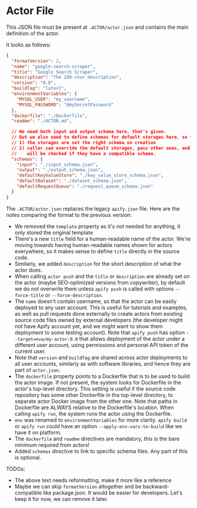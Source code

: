 # Actor File

This JSON file must be present at `.ACTOR/actor.json` and contains the main definition of the actor.

It looks as follows:

```json
{
  "formatVersion": 2,
  "name": "google-search-scraper",
  "title": "Google Search Scraper",
  "description": "The 200-char description",
  "version": "0.0",
  "buildTag": "latest",
  "environmentVariables": {
    "MYSQL_USER": "my_username",
    "MYSQL_PASSWORD": "@mySecretPassword"
  },
  "dockerfile": "./Dockerfile",
  "readme": "./ACTOR.md",

  // We need both input and output schema here, that's given.
  // But we also need to define schemas for default storages here, so that
  // 1) the storages are set the right schema on creation
  // 2) caller can override the default storages, pass other ones, and those
  //    will be checked if they have a compatible schema.
  "schemas": {
    "input": "./input_schema.json",
    "output": "./output_schema.json",
    "defaultKeyValueStore": "./key_value_store_schema.json",
    "defaultDataset": "./dataset_schema.json",
    "defaultRequestQueue": "./request_queue_schema.json"
  }
}
```

The `.ACTOR/actor.json` replaces the legacy `apify.json` file.
Here are the notes comparing the format to the previous version:

- We removed the `template` property as it's not needed for anything, it only stored the original template
- There's a new `title` field for a human-readable name of the actor.
  We're moving towards having human-readable names shown for actors everywhere,
  so it makes sense to define `title` directly in the source code.
- Similarly, we added `description` for the short description of what the actor does.
- When calling `actor push` and the `title` or `description` are already set
  on the actor (maybe SEO-optimized versions from copywriter),
  by default we do not overwrite them
  unless `apify push` is called with options `--force-title` or `--force-description`.
- The `name` doesn't contain username, so that the actor can be easily deployed
  to any user account. This is useful for tutorials and examples, as well as
  pull requests done externally to create actors from existing source code files
  owned by external developers
  (the developer might not have Apify account yet, and we might want to show them deployment
  to some testing account).
  Note that `apify push` has option `--target=eva/my-actor:0.0` that allows
  deployment of the actor under a different user account, using permissions
  and personal API token of the current user.
- Note that `version` and `buildTag` are shared across actor deployments to
  all user accounts, similarly as with software libraries,
  and hence they are part of `actor.json`.
- The `dockerfile` property points to a Dockerfile that is to be used to build the
  actor image. If not present, the system looks for Dockerfile in the actor's top-level
  directory. This setting is useful if the source code repository has some
  other Dockerfile in the top-level directory, to separate actor Docker image from the
  other one. Note that paths in Dockerfile are ALWAYS relative to the Dockerfile's location.
  When calling `apify run`, the system runs the actor using the Dockerfile.
- `env` was renamed to `environmentVariables` for more clarity. `apify build` or `apify run`
  could have an option `--apply-env-vars-to-build` like we have it on platform.
- The `dockerfile` and `readme` directives are mandatory, this is the bare minimum required from actors!
- Added `schemas` directive to link to specific schema files. Any part of this is optional.

TODOs:
- The above text needs reformatting, make it more like a reference
- Maybe we can skip `formatVersion` altogether and be backward-compatible like package.json.
  It would be easier for developers. Let's keep it for now, we can remove it later.
